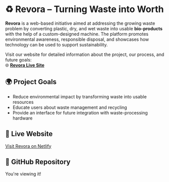 # ♻️ Revora – Turning Waste into Worth

**Revora** is a web-based initiative aimed at addressing the growing waste problem by converting plastic, dry, and wet waste into usable **bio-products** with the help of a custom-designed machine. The platform promotes environmental awareness, responsible disposal, and showcases how technology can be used to support sustainability.

Visit our website for detailed information about the project, our process, and future goals:  
🌐 **[Revora Live Site](https://revorabysaif.netlify.app/)**

## 🌍 Project Goals
- Reduce environmental impact by transforming waste into usable resources
- Educate users about waste management and recycling
- Provide an interface for future integration with waste-processing hardware

## 🚀 Live Website
[Visit Revora on Netlify](https://revorabysaif.netlify.app/)

## 📂 GitHub Repository
You're viewing it!
